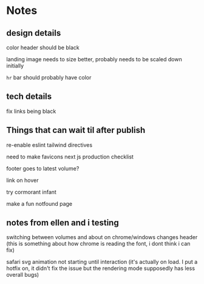 # Notes

## design details

color header should be black

landing image needs to size better, probably needs to be scaled down initially

`hr` bar should probably have color

<!-- navbar should glide -->
<!-- capgras landing page should say "a poetry magazine" or something. if someone lands on the page the page should say _something_ about what it is -->

## tech details

fix links being black

## Things that can wait til after publish

re-enable eslint tailwind directives

need to make favicons
next js production checklist

footer goes to latest volume?

link on hover

try cormorant infant

make a fun notfound page

## notes from ellen and i testing

switching between volumes and about on chrome/windows changes header (this is something about how chrome is reading the font, i dont think i can fix)

safari svg animation not starting until interaction (it's actually on load. I put a hotfix on, it didn't fix the issue but the rendering mode supposedly has less overall bugs)
